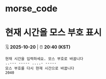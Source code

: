 # morse_code
# 현재 시간을 모스 부호 표시
<!-- MORSE_TIME_START -->
🗓️ **2025-10-20** | ⏰ **20:40 (KST)**

```
현재 시간을 입력하세요. 모스 부호로 바꿉니다
..--- ----- ....- -----
모스 부호를 다시 현재 시간으로 바꿉니다
2040
```
<!-- MORSE_TIME_END -->
